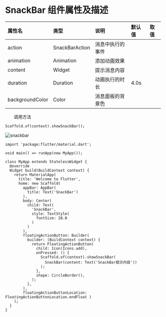 # SnackBar 组件属性及描述

| 属性名          | 类型              | 说明             | 默认值 | 取值 |
| :-------------- | :---------------- | :--------------- | :----- | :--- |
| action          | SnackBarAction    | 消息中执行的事件 |        |      |
| animation       | Animation<double> | 添加动画效果     |        |      |
| content         | Widget            | 提示消息内容     |        |      |
| duration        | Duration          | 动画执行的时长   | 4.0s   |      |
| backgroundColor | Color             | 消息面板的背景色 |        |      |

&emsp;&emsp;调用方法

```
Scaffold.of(context).showSnackBar();
```

![snackbar](https://raw.githubusercontent.com/staven630/blog/master/Flutter%E8%B5%B7%E8%88%AA/images/snackbar.png)

```
import 'package:flutter/material.dart';

void main() => runApp(new MyApp());

class MyApp extends StatelessWidget {
  @override
  Widget build(BuildContext context) {
    return MaterialApp(
      title: 'Welcome to Flutter',
      home: new Scaffold(
        appBar: AppBar(
          title: Text('SnackBar')
        ),
        body: Center(
          child: Text(
            'SnackBar',
            style: TextStyle(
              fontSize: 28.0
            )
          )
        ),
        floatingActionButton: Builder(
          builder: (BuildContext context) {
            return FloatingActionButton(
              child: Icon(Icons.add),
              onPressed: () {
                Scaffold.of(context).showSnackBar(
                  SnackBar(content: Text('SnackBar提示内容'))
                );
              },
              shape: CircleBorder(),
            );
          },
        ),
        floatingActionButtonLocation: FloatingActionButtonLocation.endFloat )
    );
  }
}
```
